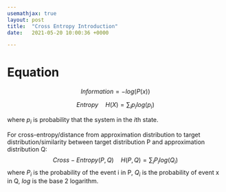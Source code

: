 ```yaml
---
usemathjax: true
layout: post
title:  "Cross Entropy Introduction"
date:   2021-05-20 10:00:36 +0000

---
```


# Equation

$$
Information = -log(P(x))
$$


$$
Entropy\quad H(X) = \sum_i p_i log(p_i)
$$

where $p_i$ is probability that the system in the $i$th state.

For cross-entropy/distance from approximation distribution to target distribution/similarity between target distribution P and approximation distribution Q:
$$
Cross-Entropy(P,Q)\quad H(P,Q) = \sum_i P_i log(Q_i)
$$
where $P_i$ is the probability of the event i in P, $Q_i$ is the probability of event x in Q, $log$ is the base 2 logarithm.

